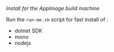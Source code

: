 *Install for the AppImage build machine*

Run the `run-me.sh` script for fast install of :
- dotnet SDK
- mono
- nodejs

